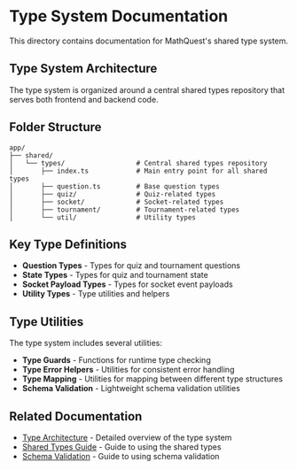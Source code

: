 # Type System Documentation

This directory contains documentation for MathQuest's shared type system.

## Type System Architecture

The type system is organized around a central shared types repository that serves both frontend and backend code.

## Folder Structure

```
app/
├── shared/
│   └── types/                  # Central shared types repository
│       ├── index.ts            # Main entry point for all shared types
│       ├── question.ts         # Base question types
│       ├── quiz/               # Quiz-related types
│       ├── socket/             # Socket-related types
│       ├── tournament/         # Tournament-related types
│       └── util/               # Utility types
```

## Key Type Definitions

- **Question Types** - Types for quiz and tournament questions
- **State Types** - Types for quiz and tournament state
- **Socket Payload Types** - Types for socket event payloads
- **Utility Types** - Type utilities and helpers

## Type Utilities

The type system includes several utilities:

- **Type Guards** - Functions for runtime type checking
- **Type Error Helpers** - Utilities for consistent error handling
- **Type Mapping** - Utilities for mapping between different type structures
- **Schema Validation** - Lightweight schema validation utilities

## Related Documentation

- [Type Architecture](type-architecture.md) - Detailed overview of the type system
- [Shared Types Guide](shared-types-guide.md) - Guide to using the shared types
- [Schema Validation](schema-validation.md) - Guide to using schema validation

